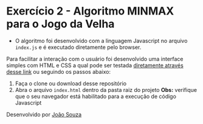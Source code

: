 # Exercício 2 - Algoritmo MINMAX para o Jogo da Velha

- O algoritmo foi desenvolvido com a linguagem Javascript no arquivo `index.js` e é executado diretamente pelo browser.

Para facilitar a interação com o usuário foi desenvolvido uma interface simples com HTML e CSS a qual pode ser testada  [diretamente através desse link](https://jvictor97.github.io/PEL201-Ex-2/) ou seguindo os passos abaixo:

1. Faça o clone ou download desse repositório
2. Abra o arquivo `index.html` dentro da pasta raiz do projeto
**Obs:** verifique que o seu navegador está habilitado para a execução de código Javascript

Desenvolvido por [João Souza](https://github.com/Jvictor97)

